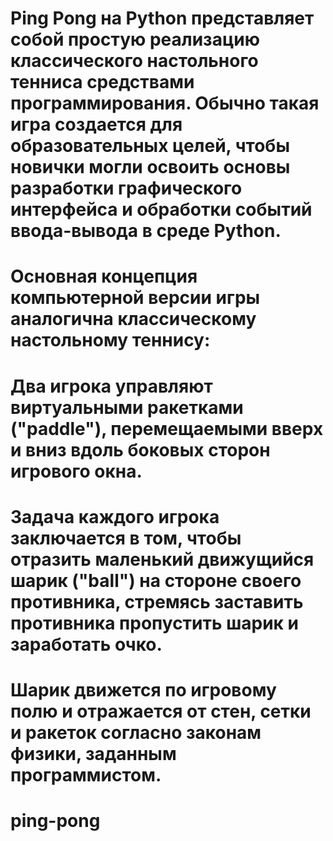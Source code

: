 # Ping Pong на Python представляет собой простую реализацию классического настольного тенниса средствами программирования. Обычно такая игра создается для образовательных целей, чтобы новички могли освоить основы разработки графического интерфейса и обработки событий ввода-вывода в среде Python.

# Основная концепция компьютерной версии игры аналогична классическому настольному теннису:

# Два игрока управляют виртуальными ракетками ("paddle"), перемещаемыми вверх и вниз вдоль боковых сторон игрового окна.
# Задача каждого игрока заключается в том, чтобы отразить маленький движущийся шарик ("ball") на стороне своего противника, стремясь заставить противника пропустить шарик и заработать очко.
# Шарик движется по игровому полю и отражается от стен, сетки и ракеток согласно законам физики, заданным программистом.
# ping-pong
